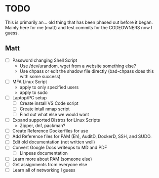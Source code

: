 # TODO
This is primarily an... old thing that has been phased out before it began. Mainly here for me (matt) and test commits for the CODEOWNERS now I guess.

## Matt
- [ ] Password changing Shell Script
  - Use /dev/urandom, wget from a website something else?
  - Use chpass or edit the shadow file directly (bad-chpass does this with some success)
- [ ] MFA Linux Script
  - apply to only specified users
  - apply to sudo
- [ ] Laptop/PC setup
  - [ ] Create install VS Code script
  - [ ] Create intall nmap script
  - [ ] Find out what else we would want
- [ ] Expand supported Distros for Linux Scripts 
  - Zipper, dnf, packman?
- [ ] Create Reference Dockerfiles for use
- [ ] Add Reference files for PAM (Eh), AuditD, DockerD, SSH, and SUDO.
- [ ] Edit old documentation (not written well)
- [ ] Convert Google Docs writeups to MD and PDF
   - [ ] Linpeas documentation
- [ ] Learn more about PAM (someone else)
- [ ] Get assignments from everyone else
- [ ] Learn all of networking I guess